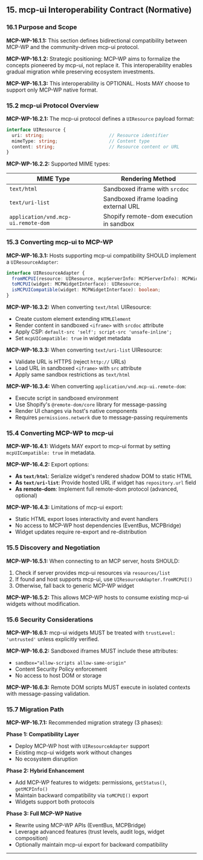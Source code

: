 ## 15. mcp-ui Interoperability Contract (Normative)

### 16.1 Purpose and Scope

**MCP-WP-16.1.1:** This section defines bidirectional compatibility between MCP-WP and the community-driven mcp-ui protocol.

**MCP-WP-16.1.2:** Strategic positioning: MCP-WP aims to formalize the concepts pioneered by mcp-ui, not replace it. This interoperability enables gradual migration while preserving ecosystem investments.

**MCP-WP-16.1.3:** This interoperability is OPTIONAL. Hosts MAY choose to support only MCP-WP native format.

### 15.2 mcp-ui Protocol Overview

**MCP-WP-16.2.1:** The mcp-ui protocol defines a `UIResource` payload format:

```typescript
interface UIResource {
  uri: string;                        // Resource identifier
  mimeType: string;                   // Content type
  content: string;                    // Resource content or URL
}
```

**MCP-WP-16.2.2:** Supported MIME types:

| MIME Type | Rendering Method |
|-----------|------------------|
| `text/html` | Sandboxed iframe with `srcdoc` |
| `text/uri-list` | Sandboxed iframe loading external URL |
| `application/vnd.mcp-ui.remote-dom` | Shopify remote-dom execution in sandbox |

### 15.3 Converting mcp-ui to MCP-WP

**MCP-WP-16.3.1:** Hosts supporting mcp-ui compatibility SHOULD implement a `UIResourceAdapter`:

```typescript
interface UIResourceAdapter {
  fromMCPUI(resource: UIResource, mcpServerInfo: MCPServerInfo): MCPWidgetInterface;
  toMCPUI(widget: MCPWidgetInterface): UIResource;
  isMCPUICompatible(widget: MCPWidgetInterface): boolean;
}
```

**MCP-WP-16.3.2:** When converting `text/html` UIResource:
- Create custom element extending `HTMLElement`
- Render content in sandboxed `<iframe>` with `srcdoc` attribute
- Apply CSP: `default-src 'self'; script-src 'unsafe-inline';`
- Set `mcpUICompatible: true` in widget metadata

**MCP-WP-16.3.3:** When converting `text/uri-list` UIResource:
- Validate URL is HTTPS (reject `http://` URLs)
- Load URL in sandboxed `<iframe>` with `src` attribute
- Apply same sandbox restrictions as `text/html`

**MCP-WP-16.3.4:** When converting `application/vnd.mcp-ui.remote-dom`:
- Execute script in sandboxed environment
- Use Shopify's `@remote-dom/core` library for message-passing
- Render UI changes via host's native components
- Requires `permissions.network` due to message-passing requirements

### 15.4 Converting MCP-WP to mcp-ui

**MCP-WP-16.4.1:** Widgets MAY export to mcp-ui format by setting `mcpUICompatible: true` in metadata.

**MCP-WP-16.4.2:** Export options:
- **As `text/html`**: Serialize widget's rendered shadow DOM to static HTML
- **As `text/uri-list`**: Provide hosted URL if widget has `repository.url` field
- **As remote-dom**: Implement full remote-dom protocol (advanced, optional)

**MCP-WP-16.4.3:** Limitations of mcp-ui export:
- Static HTML export loses interactivity and event handlers
- No access to MCP-WP host dependencies (EventBus, MCPBridge)
- Widget updates require re-export and re-distribution

### 15.5 Discovery and Negotiation

**MCP-WP-16.5.1:** When connecting to an MCP server, hosts SHOULD:
1. Check if server provides mcp-ui resources via `resources/list`
2. If found and host supports mcp-ui, use `UIResourceAdapter.fromMCPUI()`
3. Otherwise, fall back to generic MCP-WP widget

**MCP-WP-16.5.2:** This allows MCP-WP hosts to consume existing mcp-ui widgets without modification.

### 15.6 Security Considerations

**MCP-WP-16.6.1:** mcp-ui widgets MUST be treated with `trustLevel: 'untrusted'` unless explicitly verified.

**MCP-WP-16.6.2:** Sandboxed iframes MUST include these attributes:
- `sandbox="allow-scripts allow-same-origin"`
- Content Security Policy enforcement
- No access to host DOM or storage

**MCP-WP-16.6.3:** Remote DOM scripts MUST execute in isolated contexts with message-passing validation.

### 15.7 Migration Path

**MCP-WP-16.7.1:** Recommended migration strategy (3 phases):

**Phase 1: Compatibility Layer**
- Deploy MCP-WP host with `UIResourceAdapter` support
- Existing mcp-ui widgets work without changes
- No ecosystem disruption

**Phase 2: Hybrid Enhancement**
- Add MCP-WP features to widgets: permissions, `getStatus()`, `getMCPInfo()`
- Maintain backward compatibility via `toMCPUI()` export
- Widgets support both protocols

**Phase 3: Full MCP-WP Native**
- Rewrite using MCP-WP APIs (EventBus, MCPBridge)
- Leverage advanced features (trust levels, audit logs, widget composition)
- Optionally maintain mcp-ui export for backward compatibility

---
